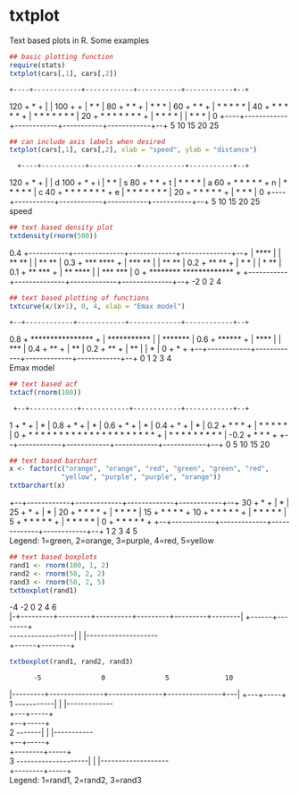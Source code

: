 # txtplot
Text based plots in R. Some examples


```r
## basic plotting function
require(stats)
txtplot(cars[,1], cars[,2])
```
    +----+------------+------------+-----------+------------+--+
120 +                                                     *    +
    |                                                          |
100 +                                                          +
    |                                                     * *  |
 80 +                           *         *                    +
    |                                        *       *    *    |
 60 +                           *              *               +
    |                              *    * *    *       *       |
 40 +                         *      *  * *  *                 +
    |                 *       * *    *  *    * *               |
 20 +         *       *  * *  * *  *                           +
    |            *    *  * *                                   |
    |  *      *    *                                           |
  0 +----+------------+------------+-----------+------------+--+
         5           10           15          20           25   


```r
## can include axis labels when desired
txtplot(cars[,1], cars[,2], xlab = "speed", ylab = "distance")
```
      +----+-----------+------------+-----------+-----------+--+
  120 +                                                   *    +
      |                                                        |
d 100 +                                                   *    +
i     |                                    *                *  |
s  80 +                          *         *                   +
t     |                                       * *    *    *    |
a  60 +                          *  *      *    *      *       +
n     |                        *         * *  * *              |
c  40 +                *       * *    *  *    * *              +
e     |         *      *  * *  * *  *                          |
   20 +           *    *  * *       *                          +
      |  *      *    *                                         |
    0 +----+-----------+------------+-----------+-----------+--+
           5          10           15          20          25   
                                speed                           

```r
## text based density plot
txtdensity(rnorm(500))
```
0.4 +-----------+--------------+-------------+--------------+--+
    |                       ****                               |
    |                      **   **                             |
    |                     **     **                            |
0.3 +                   ***       ****                         +
    |                 ***            **                        |
    |                **               **                       |
0.2 +               **                 **                      +
    |               *                   *                      |
    |              *                    **                     |
0.1 +            **                      ***                   +
    |           **                         ****                |
    |         ***                             ***              |
  0 +  ********                                 *************  +
    +-----------+--------------+-------------+--------------+--+
               -2              0             2              4   

```r
## text based plotting of functions
txtcurve(x/(x+1), 0, 4, xlab = "Emax model")
```
    +--+------------+------------+-------------+------------+--+
0.8 +                                        ****************  +
    |                              ***********                 |
    |                       *******                            |
0.6 +                 ******                                   +
    |              ****                                        |
    |           ***                                            |
0.4 +         **                                               +
    |       **                                                 |
0.2 +     **                                                   +
    |    **                                                    |
    |   *                                                      |
  0 +  *                                                       +
    +--+------------+------------+-------------+------------+--+
       0            1            2             3            4   
                             Emax model                         

```r
## text based acf
txtacf(rnorm(100))
```
     +--+------------+------------+------------+------------+--+
   1 +  *                                                      +
     |  *                                                      |
 0.8 +  *                                                      +
     |  *                                                      |
 0.6 +  *                                                      +
     |  *                                                      |
 0.4 +  *                                                      +
     |  *                                                      |
 0.2 +  *    *  *                                              +
     |  *    *  *                                   *     *    |
   0 +  * *  *  * *  * *  *  * *  *  * *  * *  *  * *  *  * *  +
     |            *  *    *          * *  * *  *  *            |
-0.2 +            *       *            *                       +
     +--+------------+------------+------------+------------+--+
        0            5           10           15           20   

```r
## text based barchart
x <- factor(c("orange", "orange", "red", "green", "green", "red",
             "yellow", "purple", "purple", "orange"))
txtbarchart(x)
```
   +--+------------+-------------+-------------+------------+--+
30 +               *                                           +
   |               *                                           |
25 +               *                                           +
   |               *                                           |
20 +  *            *             *             *               +
   |  *            *             *             *               |
15 +  *            *             *             *               +
10 +  *            *             *             *            *  +
   |  *            *             *             *            *  |
 5 +  *            *             *             *            *  +
   |  *            *             *             *            *  |
 0 +  *            *             *             *            *  +
   +--+------------+-------------+-------------+------------+--+
      1            2             3             4            5   
Legend: 1=green, 2=orange, 3=purple, 4=red, 5=yellow

```r
## text based boxplots
rand1 <- rnorm(100, 1, 2)
rand2 <- rnorm(50, 2, 2)
rand3 <- rnorm(50, 2, 5)
txtboxplot(rand1)
```
  -4        -2         0          2         4         6         
 |-+---------+---------+----------+---------+---------+--------|
                      +------+--------+                         
    ------------------|      |        |--------------------     
                      +------+--------+                         

```r
txtboxplot(rand1, rand2, rand3)
```
          -5               0               5              10    
 |---------+---------------+---------------+---------------+---|
                          +---+-----+                           
1              -----------|   |     |-------------              
                          +---+-----+                           
                               +--+-----+                       
2                       -------|  |     |-----------            
                               +--+-----+                       
                        +--------+-----+                        
3   --------------------|        |     |-------------------     
                        +--------+-----+                        
Legend: 1=rand1, 2=rand2, 3=rand3
